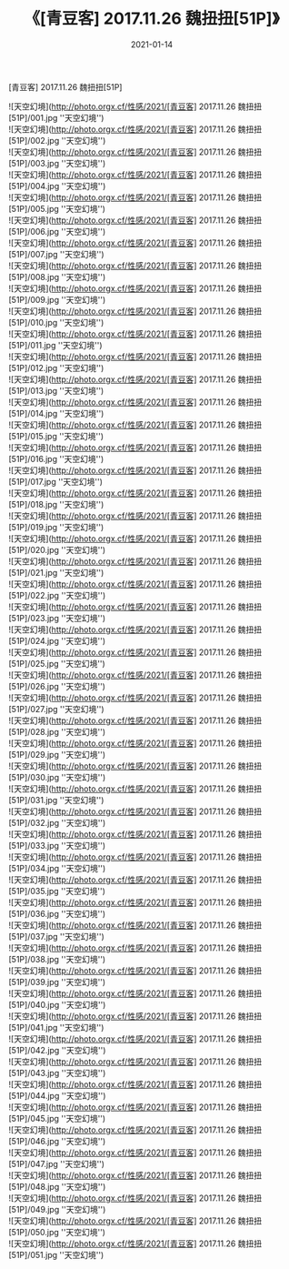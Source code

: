 ﻿---
layout: post
title:  《[青豆客] 2017.11.26 魏扭扭[51P]》
date:   2021-01-14
img: http://photo.orgx.cf/性感/2021/[青豆客] 2017.11.26 魏扭扭[51P]/000.jpg
tags: [美女, 性感, 泳衣]
---

[青豆客] 2017.11.26 魏扭扭[51P]



![天空幻境](http://photo.orgx.cf/性感/2021/[青豆客] 2017.11.26 魏扭扭[51P]/001.jpg ''天空幻境'') <br>
![天空幻境](http://photo.orgx.cf/性感/2021/[青豆客] 2017.11.26 魏扭扭[51P]/002.jpg ''天空幻境'') <br>
![天空幻境](http://photo.orgx.cf/性感/2021/[青豆客] 2017.11.26 魏扭扭[51P]/003.jpg ''天空幻境'') <br>
![天空幻境](http://photo.orgx.cf/性感/2021/[青豆客] 2017.11.26 魏扭扭[51P]/004.jpg ''天空幻境'') <br>
![天空幻境](http://photo.orgx.cf/性感/2021/[青豆客] 2017.11.26 魏扭扭[51P]/005.jpg ''天空幻境'') <br>
![天空幻境](http://photo.orgx.cf/性感/2021/[青豆客] 2017.11.26 魏扭扭[51P]/006.jpg ''天空幻境'') <br>
![天空幻境](http://photo.orgx.cf/性感/2021/[青豆客] 2017.11.26 魏扭扭[51P]/007.jpg ''天空幻境'') <br>
![天空幻境](http://photo.orgx.cf/性感/2021/[青豆客] 2017.11.26 魏扭扭[51P]/008.jpg ''天空幻境'') <br>
![天空幻境](http://photo.orgx.cf/性感/2021/[青豆客] 2017.11.26 魏扭扭[51P]/009.jpg ''天空幻境'') <br>
![天空幻境](http://photo.orgx.cf/性感/2021/[青豆客] 2017.11.26 魏扭扭[51P]/010.jpg ''天空幻境'') <br>
![天空幻境](http://photo.orgx.cf/性感/2021/[青豆客] 2017.11.26 魏扭扭[51P]/011.jpg ''天空幻境'') <br>
![天空幻境](http://photo.orgx.cf/性感/2021/[青豆客] 2017.11.26 魏扭扭[51P]/012.jpg ''天空幻境'') <br>
![天空幻境](http://photo.orgx.cf/性感/2021/[青豆客] 2017.11.26 魏扭扭[51P]/013.jpg ''天空幻境'') <br>
![天空幻境](http://photo.orgx.cf/性感/2021/[青豆客] 2017.11.26 魏扭扭[51P]/014.jpg ''天空幻境'') <br>
![天空幻境](http://photo.orgx.cf/性感/2021/[青豆客] 2017.11.26 魏扭扭[51P]/015.jpg ''天空幻境'') <br>
![天空幻境](http://photo.orgx.cf/性感/2021/[青豆客] 2017.11.26 魏扭扭[51P]/016.jpg ''天空幻境'') <br>
![天空幻境](http://photo.orgx.cf/性感/2021/[青豆客] 2017.11.26 魏扭扭[51P]/017.jpg ''天空幻境'') <br>
![天空幻境](http://photo.orgx.cf/性感/2021/[青豆客] 2017.11.26 魏扭扭[51P]/018.jpg ''天空幻境'') <br>
![天空幻境](http://photo.orgx.cf/性感/2021/[青豆客] 2017.11.26 魏扭扭[51P]/019.jpg ''天空幻境'') <br>
![天空幻境](http://photo.orgx.cf/性感/2021/[青豆客] 2017.11.26 魏扭扭[51P]/020.jpg ''天空幻境'') <br>
![天空幻境](http://photo.orgx.cf/性感/2021/[青豆客] 2017.11.26 魏扭扭[51P]/021.jpg ''天空幻境'') <br>
![天空幻境](http://photo.orgx.cf/性感/2021/[青豆客] 2017.11.26 魏扭扭[51P]/022.jpg ''天空幻境'') <br>
![天空幻境](http://photo.orgx.cf/性感/2021/[青豆客] 2017.11.26 魏扭扭[51P]/023.jpg ''天空幻境'') <br>
![天空幻境](http://photo.orgx.cf/性感/2021/[青豆客] 2017.11.26 魏扭扭[51P]/024.jpg ''天空幻境'') <br>
![天空幻境](http://photo.orgx.cf/性感/2021/[青豆客] 2017.11.26 魏扭扭[51P]/025.jpg ''天空幻境'') <br>
![天空幻境](http://photo.orgx.cf/性感/2021/[青豆客] 2017.11.26 魏扭扭[51P]/026.jpg ''天空幻境'') <br>
![天空幻境](http://photo.orgx.cf/性感/2021/[青豆客] 2017.11.26 魏扭扭[51P]/027.jpg ''天空幻境'') <br>
![天空幻境](http://photo.orgx.cf/性感/2021/[青豆客] 2017.11.26 魏扭扭[51P]/028.jpg ''天空幻境'') <br>
![天空幻境](http://photo.orgx.cf/性感/2021/[青豆客] 2017.11.26 魏扭扭[51P]/029.jpg ''天空幻境'') <br>
![天空幻境](http://photo.orgx.cf/性感/2021/[青豆客] 2017.11.26 魏扭扭[51P]/030.jpg ''天空幻境'') <br>
![天空幻境](http://photo.orgx.cf/性感/2021/[青豆客] 2017.11.26 魏扭扭[51P]/031.jpg ''天空幻境'') <br>
![天空幻境](http://photo.orgx.cf/性感/2021/[青豆客] 2017.11.26 魏扭扭[51P]/032.jpg ''天空幻境'') <br>
![天空幻境](http://photo.orgx.cf/性感/2021/[青豆客] 2017.11.26 魏扭扭[51P]/033.jpg ''天空幻境'') <br>
![天空幻境](http://photo.orgx.cf/性感/2021/[青豆客] 2017.11.26 魏扭扭[51P]/034.jpg ''天空幻境'') <br>
![天空幻境](http://photo.orgx.cf/性感/2021/[青豆客] 2017.11.26 魏扭扭[51P]/035.jpg ''天空幻境'') <br>
![天空幻境](http://photo.orgx.cf/性感/2021/[青豆客] 2017.11.26 魏扭扭[51P]/036.jpg ''天空幻境'') <br>
![天空幻境](http://photo.orgx.cf/性感/2021/[青豆客] 2017.11.26 魏扭扭[51P]/037.jpg ''天空幻境'') <br>
![天空幻境](http://photo.orgx.cf/性感/2021/[青豆客] 2017.11.26 魏扭扭[51P]/038.jpg ''天空幻境'') <br>
![天空幻境](http://photo.orgx.cf/性感/2021/[青豆客] 2017.11.26 魏扭扭[51P]/039.jpg ''天空幻境'') <br>
![天空幻境](http://photo.orgx.cf/性感/2021/[青豆客] 2017.11.26 魏扭扭[51P]/040.jpg ''天空幻境'') <br>
![天空幻境](http://photo.orgx.cf/性感/2021/[青豆客] 2017.11.26 魏扭扭[51P]/041.jpg ''天空幻境'') <br>
![天空幻境](http://photo.orgx.cf/性感/2021/[青豆客] 2017.11.26 魏扭扭[51P]/042.jpg ''天空幻境'') <br>
![天空幻境](http://photo.orgx.cf/性感/2021/[青豆客] 2017.11.26 魏扭扭[51P]/043.jpg ''天空幻境'') <br>
![天空幻境](http://photo.orgx.cf/性感/2021/[青豆客] 2017.11.26 魏扭扭[51P]/044.jpg ''天空幻境'') <br>
![天空幻境](http://photo.orgx.cf/性感/2021/[青豆客] 2017.11.26 魏扭扭[51P]/045.jpg ''天空幻境'') <br>
![天空幻境](http://photo.orgx.cf/性感/2021/[青豆客] 2017.11.26 魏扭扭[51P]/046.jpg ''天空幻境'') <br>
![天空幻境](http://photo.orgx.cf/性感/2021/[青豆客] 2017.11.26 魏扭扭[51P]/047.jpg ''天空幻境'') <br>
![天空幻境](http://photo.orgx.cf/性感/2021/[青豆客] 2017.11.26 魏扭扭[51P]/048.jpg ''天空幻境'') <br>
![天空幻境](http://photo.orgx.cf/性感/2021/[青豆客] 2017.11.26 魏扭扭[51P]/049.jpg ''天空幻境'') <br>
![天空幻境](http://photo.orgx.cf/性感/2021/[青豆客] 2017.11.26 魏扭扭[51P]/050.jpg ''天空幻境'') <br>
![天空幻境](http://photo.orgx.cf/性感/2021/[青豆客] 2017.11.26 魏扭扭[51P]/051.jpg ''天空幻境'') <br>